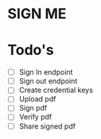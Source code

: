 # SIGN ME

# Todo's
* [ ] Sign In endpoint
* [ ] Sign out endpoint
* [ ] Create credential keys
* [ ] Upload pdf
* [ ] Sign pdf
* [ ] Verify pdf
* [ ] Share signed pdf
